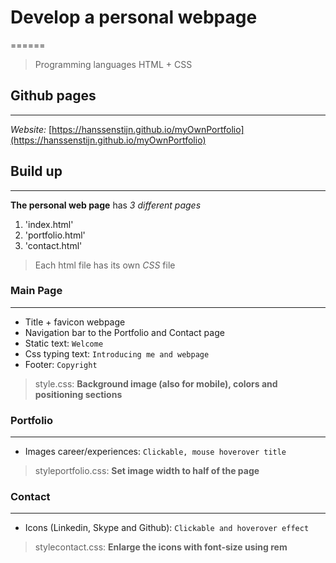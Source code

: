 # Develop a personal webpage
======

> Programming languages HTML + CSS

## Github pages
------

*Website:* [https://hanssenstijn.github.io/myOwnPortfolio](https://hanssenstijn.github.io/myOwnPortfolio)

## Build up
------

**The personal web page** has *3 different pages*
1. 'index.html'
2. 'portfolio.html'
3. 'contact.html'

> Each html file has its own *CSS* file

### Main Page
------

- Title + favicon webpage
- Navigation bar to the Portfolio and Contact page
- Static text: `Welcome`
- Css typing text: `Introducing me and webpage`
- Footer: `Copyright`

> style.css: **Background image (also for mobile), colors and positioning sections**

### Portfolio
------

- Images career/experiences: `Clickable, mouse hoverover title`

> styleportfolio.css: **Set image width to half of the page**

### Contact
------

- Icons (Linkedin, Skype and Github): `Clickable and hoverover effect`

> stylecontact.css: **Enlarge the icons with font-size using rem**




